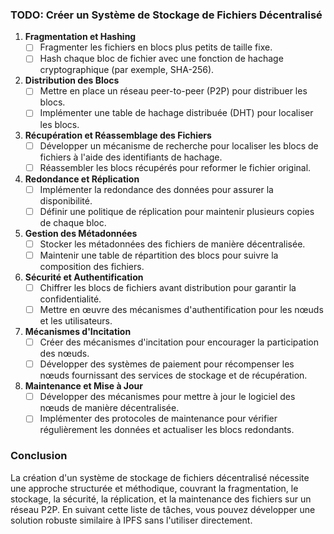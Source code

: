 ### TODO: Créer un Système de Stockage de Fichiers Décentralisé

1. **Fragmentation et Hashing**
   - [ ] Fragmenter les fichiers en blocs plus petits de taille fixe.
   - [ ] Hash chaque bloc de fichier avec une fonction de hachage cryptographique (par exemple, SHA-256).

2. **Distribution des Blocs**
   - [ ] Mettre en place un réseau peer-to-peer (P2P) pour distribuer les blocs.
   - [ ] Implémenter une table de hachage distribuée (DHT) pour localiser les blocs.

3. **Récupération et Réassemblage des Fichiers**
   - [ ] Développer un mécanisme de recherche pour localiser les blocs de fichiers à l'aide des identifiants de hachage.
   - [ ] Réassembler les blocs récupérés pour reformer le fichier original.

4. **Redondance et Réplication**
   - [ ] Implémenter la redondance des données pour assurer la disponibilité.
   - [ ] Définir une politique de réplication pour maintenir plusieurs copies de chaque bloc.

5. **Gestion des Métadonnées**
   - [ ] Stocker les métadonnées des fichiers de manière décentralisée.
   - [ ] Maintenir une table de répartition des blocs pour suivre la composition des fichiers.

6. **Sécurité et Authentification**
   - [ ] Chiffrer les blocs de fichiers avant distribution pour garantir la confidentialité.
   - [ ] Mettre en œuvre des mécanismes d'authentification pour les nœuds et les utilisateurs.

7. **Mécanismes d'Incitation**
   - [ ] Créer des mécanismes d'incitation pour encourager la participation des nœuds.
   - [ ] Développer des systèmes de paiement pour récompenser les nœuds fournissant des services de stockage et de récupération.

8. **Maintenance et Mise à Jour**
   - [ ] Développer des mécanismes pour mettre à jour le logiciel des nœuds de manière décentralisée.
   - [ ] Implémenter des protocoles de maintenance pour vérifier régulièrement les données et actualiser les blocs redondants.

### Conclusion

La création d'un système de stockage de fichiers décentralisé nécessite une approche structurée et méthodique, couvrant la fragmentation, le stockage, la sécurité, la réplication, et la maintenance des fichiers sur un réseau P2P. En suivant cette liste de tâches, vous pouvez développer une solution robuste similaire à IPFS sans l'utiliser directement.